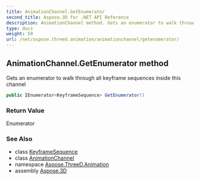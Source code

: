 ```yaml
---
title: AnimationChannel.GetEnumerator
second_title: Aspose.3D for .NET API Reference
description: AnimationChannel method. Gets an enumerator to walk through all keyframe sequences inside this channel
type: docs
weight: 50
url: /net/aspose.threed.animation/animationchannel/getenumerator/
---
```

## AnimationChannel.GetEnumerator method

Gets an enumerator to walk through all keyframe sequences inside this channel

```csharp
public IEnumerator<KeyframeSequence> GetEnumerator()
```

### Return Value

Enumerator

### See Also

* class [KeyframeSequence](../../keyframesequence/)
* class [AnimationChannel](../)
* namespace [Aspose.ThreeD.Animation](../../../aspose.threed.animation/)
* assembly [Aspose.3D](../../../)


